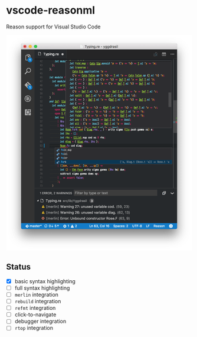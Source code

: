 # vscode-reasonml

Reason support for Visual Studio Code

![screenshot](https://github.com/freebroccolo/vscode-reasonml/raw/master/assets/screenshot.png)

## Status

- [x] basic syntax highlighting
- [ ] full syntax highlighting
- [ ] `merlin` integration
- [ ] `rebuild` integration
- [ ] `refmt` integration
- [ ] click-to-navigate
- [ ] debugger integration
- [ ] `rtop` integration

